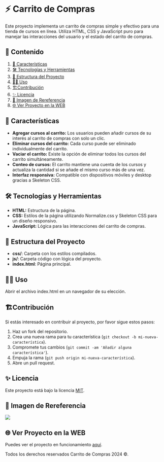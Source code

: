 # ⚡️ Carrito de Compras

Este proyecto implementa un carrito de compras simple y efectivo para una tienda de cursos en línea. Utiliza HTML, CSS y JavaScript puro para manejar las interacciones del usuario y el estado del carrito de compras.

## 🎯 Contenido

1. [📝 Características](#📝-características)
2. [🛠️ Tecnologías y Herramientas](#🛠️-tecnologías-y-herramientas)
3. [🚀 Estructura del Proyecto](#🚀-estructura-del-proyecto)
4. [🧑‍💻 Uso](#🧑‍💻-uso)
5. [🏗️Contribución](#🏗️contribución)
6. [✨ Licencia](#✨-licencia)
7. [🙈 Imagen de Rereferencia](#🙈-imagen-de-rereferencia)
8. [🌐 Ver Proyecto en la WEB](#🌐-ver-proyecto-en-la-web)

## 📝 Características

- **Agregar cursos al carrito:** Los usuarios pueden añadir cursos de su interés al carrito de compras con solo un clic.
- **Eliminar cursos del carrito:** Cada curso puede ser eliminado individualmente del carrito.
- **Vaciar el carrito:** Existe la opción de eliminar todos los cursos del carrito simultáneamente.
- **Conteo de cursos:** El carrito mantiene una cuenta de los cursos y actualiza la cantidad si se añade el mismo curso más de una vez.
- **Interfaz responsiva:** Compatible con dispositivos móviles y desktop gracias a Skeleton CSS.

## 🛠️ Tecnologías y Herramientas

- **HTML:** Estructura de la página.
- **CSS:** Estilos de la página utilizando Normalize.css y Skeleton CSS para un diseño responsivo.
- **JavaScript:** Lógica para las interacciones del carrito de compras.

## 🚀 Estructura del Proyecto

- **css/**: Carpeta con los estilos compilados.
- **js/**: Carpeta código con lógica del proyecto.
- **index.html**: Página principal.

## 🧑‍💻 Uso

Abrir el archivo index.html en un navegador de su elección.

## 🏗️Contribución

Si estás interesado en contribuir al proyecto, por favor sigue estos pasos:

1. Haz un fork del repositorio.
2. Crea una nueva rama para tu característica (`git checkout -b mi-nueva-característica`).
3. Compromete tus cambios (`git commit -am 'Añadir alguna característica'`).
4. Empuja la rama (`git push origin mi-nueva-característica`).
5. Abre un pull request.

## ✨ Licencia

Este proyecto está bajo la licencia [MIT](https://opensource.org/licenses/MIT).

## 🙈 Imagen de Rereferencia

![](https://i.postimg.cc/rFbhH1wf/Carrito-de-compras.png)

## 🌐 Ver Proyecto en la WEB

Puedes ver el proyecto en funcionamiento [aquí](https://jmatochepacual.github.io/CarritoDeCompras).

Todos los derechos reservados Carrito de Compras 2024 ©.

